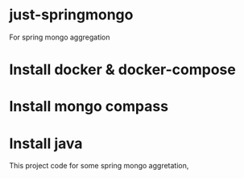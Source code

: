 # just-springmongo
For spring mongo aggregation

# Install docker & docker-compose 
# Install mongo compass 
# Install java
This project code for some spring mongo aggretation, 
